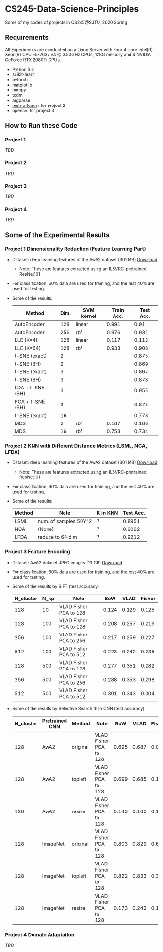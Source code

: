 # CS245-Data-Science-Principles
Some of my codes of projects in CS245@SJTU, 2020 Spring

## Requirements

All Experiments are conducted on a Linux Server with Four 4-core Intel(R) Xeon(R) CPU E5-2637 v4 @ 3.50GHz CPUs, 128G memory and 4 NVIDIA GeForce RTX 2080Ti GPUs.

- Python 3.6
- scikit-learn
- pytorch
- matplotlib
- numpy
- tqdm
- argparse
- [metric-learn](http://contrib.scikit-learn.org/metric-learn/) : for project 2
- opencv: for project 3

## How to Run these Code

### Project 1

*TBD*

### Project 2

*TBD*

### Project 3

*TBD*

### Project 4

*TBD*

## Some of the Experimental Results

### Project 1 Dimensionality Reduction (Feature Learning Part)

- Dataset: deep learning features of the AwA2 dataset (301 MB) [Download](http://cvml.ist.ac.at/AwA2/AwA2-features.zip)

  - Note: These are features extracted using an ILSVRC-pretrained ResNet101

- For classification, 60% data are used for training, and the rest 40% are used for testing.

- Some of the results:

  | Method           | Dim. | SVM kernel | Train Acc. | Test Acc. |
  | ---------------- | ---- | ---------- | ---------- | --------- |
  | AutoEncoder      | 128  | linear     | 0.991      | 0.91      |
  | AutoEncoder      | 256  | rbf        | 0.976      | 0.931     |
  | LLE (K=4)        | 128  | linear     | 0.117      | 0.112     |
  | LLE (K=64)       | 128  | rbf        | 0.933      | 0.908     |
  | t-SNE (exact)    | 2    |            |            | 0.875     |
  | t-SNE (BH)       | 2    |            |            | 0.869     |
  | t-SNE (exact)    | 3    |            |            | 0.867     |
  | t-SNE (BH)       | 3    |            |            | 0.878     |
  | LDA + t-SNE (BH) | 3    |            |            | 0.955     |
  | PCA + t-SNE (BH) | 3    |            |            | 0.875     |
  | t-SNE (exact)    | 16   |            |            | 0.778     |
  | MDS              | 2    | rbf        | 0.187      | 0.188     |
  | MDS              | 16   | rbf        | 0.753      | 0.734     |


### Project 2 KNN with Different Distance Metrics (LSML, NCA, LFDA)

- Dataset: deep learning features of the AwA2 dataset (301 MB) [Download](http://cvml.ist.ac.at/AwA2/AwA2-features.zip)

  - Note: These are features extracted using an ILSVRC-pretrained ResNet101

- For classification, 60% data are used for training, and the rest 40% are used for testing.

- Some of the results:

  | Method | Note                  | K in KNN | Test Acc. |
  | ------ | --------------------- | -------- | --------- |
  | LSML   | num. of samples 50Y^2 | 7        | 0.8951    |
  | NCA    | (None)                | 7        | 0.9092    |
  | LFDA   | reduce to 64 dim      | 7        | 0.9212    |


### Project 3 Feature Encoding

- Dataset: AwA2 dataset JPEG images (13 GB) [Download](https://cvml.ist.ac.at/AwA2/AwA2-data.zip)

- For classification, 60% data are used for training, and the rest 40% are used for testing.

- Some of the results by SIFT (test accuracy)

  | N_cluster | N_kp | Note                   | BoW   | VLAD  | Fisher |
  | --------- | ---- | ---------------------- | ----- | ----- | ------ |
  | 128       | 10   | VLAD Fisher PCA to 128 | 0.124 | 0.129 | 0.125  |
  | 128       | 100  | VLAD Fisher PCA to 128 | 0.208 | 0.257 | 0.219  |
  | 256       | 100  | VLAD Fisher PCA to 256 | 0.217 | 0.259 | 0.227  |
  | 512       | 100  | VLAD Fisher PCA to 512 | 0.223 | 0.242 | 0.235  |
  | 128       | 500  | VLAD Fisher PCA to 128 | 0.277 | 0.351 | 0.282  |
  | 256       | 500  | VLAD Fisher PCA to 256 | 0.288 | 0.353 | 0.298  |
  | 512       | 500  | VLAD Fisher PCA to 512 | 0.301 | 0.343 | 0.304  |

- Some of the results by Selective Search then CNN (test accuracy)

  | N_cluster | Pretrained CNN | Method   | Note                   | BoW   | VLAD  | Fisher |
  | --------- | -------------- | -------- | ---------------------- | ----- | ----- | ------ |
  | 128       | AwA2           | original | VLAD Fisher PCA to 128 | 0.695 | 0.687 | 0.089  |
  | 128       | AwA2           | topleft  | VLAD Fisher PCA to 128 | 0.699 | 0.685 | 0.122  |
  | 128       | AwA2           | resize   | VLAD Fisher PCA to 128 | 0.143 | 0.160 | 0.128  |
  | 128       | ImageNet       | original | VLAD Fisher PCA to 128 | 0.803 | 0.829 | 0.651  |
  | 128       | ImageNet       | topleft  | VLAD Fisher PCA to 128 | 0.822 | 0.833 | 0.329  |
  | 128       | ImageNet       | resize   | VLAD Fisher PCA to 128 | 0.173 | 0.242 | 0.153  |

  


### Project 4 Domain Adaptation

*TBD*

